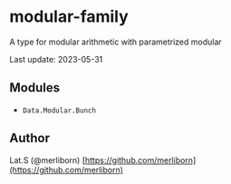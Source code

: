 # modular-family

A type for modular arithmetic with parametrized modular

Last update: 2023-05-31

## Modules

- `Data.Modular.Bunch`

## Author

Lat.S (@merliborn)
[https://github.com/merliborn](https://github.com/merliborn)